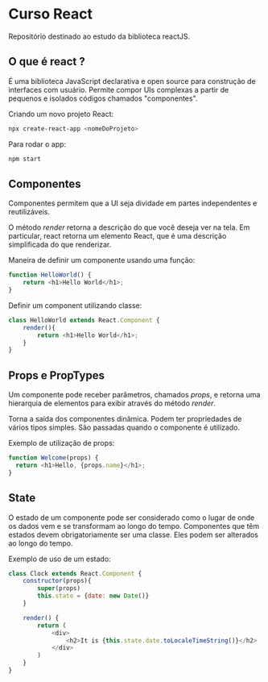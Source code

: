 # Curso React

Repositório destinado ao estudo da biblioteca reactJS.

## O que é react ?

É uma biblioteca JavaScript declarativa e open source para construção de interfaces com usuário. Permite compor UIs complexas a partir de pequenos e isolados códigos chamados "componentes".

Criando um novo projeto React:

```sh
npx create-react-app <nomeDoProjeto>
```

Para rodar o app:

```sh
npm start
```

## Componentes

Componentes permitem que a UI seja dividade em partes independentes e reutilizáveis.

O método *render* retorna a descrição do que você deseja ver na tela. Em particular, react retorna um elemento React, que é uma descrição simplificada do que renderizar.

Maneira de definir um componente usando uma função:

```javascript
function HelloWorld() {
    return <h1>Hello World</h1>;
}
```
Definir um component utilizando classe:

```javascript
class HelloWorld extends React.Component {
    render(){
        return <h1>Hello World</h1>;
    }
}
```

## Props e PropTypes

Um componente pode receber parâmetros, chamados *props*, e retorna uma hierarquia de elementos para exibir através do método *render*.

Torna a saída dos componentes dinâmica. Podem ter propriedades de vários tipos simples. São passadas quando o componente é utilizado.

Exemplo de utilização de props:

```javascript
function Welcome(props) {
  return <h1>Hello, {props.name}</h1>;
}
```

## State

O estado de um componente pode ser considerado como o lugar de onde os dados vem e se transformam ao longo do tempo. Componentes que têm estados devem obrigatoriamente ser uma classe. Eles podem ser alterados ao longo do tempo.

Exemplo de uso de um estado:
```javascript
class Clock extends React.Component {
    constructor(props){
        super(props)
        this.state = {date: new Date()}
    }

    render() {
        return (
            <div>
                <h2>It is {this.state.date.toLocaleTimeString()}</h2>
            </div>
        )
    }
}
```


